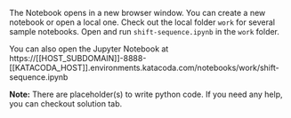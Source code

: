 The Notebook opens in a new browser window. You can create a new notebook or open a local one. Check out the local folder `work` for several sample notebooks. Open and run `shift-sequence.ipynb` in the `work` folder.

You can also open the Jupyter Notebook at https://[[HOST_SUBDOMAIN]]-8888-[[KATACODA_HOST]].environments.katacoda.com/notebooks/work/shift-sequence.ipynb

**Note:**
There are placeholder(s) to write python code. If you need any help, you can checkout solution tab.
